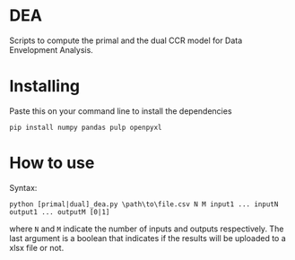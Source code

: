 # DEA

Scripts to compute the primal and the dual CCR model for Data Envelopment Analysis.

# Installing

Paste this on your command line to install the dependencies

```
pip install numpy pandas pulp openpyxl
```

# How to use

Syntax:

```
python [primal|dual]_dea.py \path\to\file.csv N M input1 ... inputN output1 ... outputM [0|1]
```

where ``N`` and ``M`` indicate the number of inputs and outputs respectively.
The last argument is a boolean that indicates if the results will be uploaded to a xlsx file or not.
